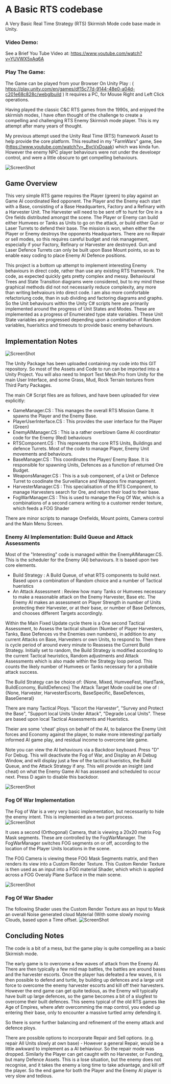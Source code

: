 # A Basic RTS codebase
A Very Basic Real Time Strategy (RTS) Skirmish Mode code base made in Unity.

### Video Demo:  ###
See a Brief You Tube Video at:  https://www.youtube.com/watch?v=YUVWX5xAq6A

### Play The Game: ### 
The Game can be played from your Browser On Unity Play : ( https://play.unity.com/en/games/df15c77d-9144-48e0-a04d-c201e68c828c/webglbuild ) It requires a PC, for Mouse Right and Left Click operations. 

Having played the classic C&C RTS games from the 1990s, and enjoyed the skirmish modes,  I have often thought of the challenge to create a compelling and challenging RTS Enemy Skirmish mode player. This is my attempt after many years of thought.  

My previous attempt  used the Unity Real Time (RTS) framework Asset to help provide the core platform. This resulted in my "FarmWars" game, See (https://www.youtube.com/watch?v=_BvcVxDoaak)   which was kinda fun. However the enemy NPC player behaviours were not under the develoepr control, and were a little obscure to get compelling behaviours.

![ScreenShot](OverviewPic.PNG)

## Game Overview ##
This very simple RTS game requires the Player (green) to play against an Game AI coordinated Red opponent. The Player and the Enemy each start with a Base, consisting of a Base Headquarters, Factory and a Refinary with a Harvester Unit. The Harvester will need to be sent off to hunt for Ore in a Ore fields distributed amongst the scene. The Player or Enemy can build either Humvees or Tanks as Units to go on the attack, or build either Gun  or Laser Turrets to defend their base.  The mission is won, when either the Player or Enemy destroys the opponents Headquarters.  There are no Repair or sell modes, so this requires careful budget and risk management, especially if your Factory, Refinary or Harvester are destroyed. Gun and Laser Defence Turrets can only be built upon Base Mount points, so as to enable easy coding to place Enemy AI Defence positions.     

This project is a bottom up attempt to implement interesting Enemy behaviours in direct code, rather than use any existing RTS framework. The code, as expected quickly gets pretty complex and messy. Behavioural Trees and State Transition diagrams were considered, but to my mind these graphical methods did not not necessarily reduce complexity, any more than writing behvaiours into direct code. I am also more comfortable refactoriung code, than in sub dividing and factoring diagrams and graphs.  So the Unit behaviours within the Unity C# scripts here are primarily implemented around the progress of Unit States and Modes. These are implemented as a progress of  Enumerated type state variables.  These Unit State variables are progressed depending upon a combination of Random variables, huerisitics and timeouts to provide basic enemy behaviours. 

## Implementation Notes ##

![ScreenShot](HarvesterPic.PNG)

The Unity Package has been uploaded containing my code into this GIT repository. So most of the Assets and Code to run can be imported into a Unity Project. You will also need to Import Text Mesh Pro from Unity for the main User Interface, and some Grass, Mud, Rock Terrain textures from Third Party Packages. 

The main C# Script files are as follows, and have been uploaded for view explicitly: 

-   GameManager.CS           :  This manages the overall RTS Mission Game. It spawns the Player and the Enemy Base.  
-   PlayerUserInterface.CS   :  This provides the user interface for the Player (Green)  
-   EnemyAIManager.CS        :  This ia a rather overblown Game AI coordinator code for the Enemy (Red) behaviours 
-   RTSComponent.CS          : This represents the core RTS Units, Buildings and defence Turrets. Most of the code to manage Player, Enemy Unit movements and behaviours.  
-   BaseManager.CS           : This coordinates the Player/ Enemy Base. It is responsible for spawning Units, Defences as a function of returned Ore Budget. 
-   WeaponsManager.CS        : This is a sub component, of a Unit or Defence Turret to coodinate the Surveillance and Weapons fire management.
-   HarvesterManager.CS      : This specialisation of the RTS Component, to manage Harvesters search for Ore, and return their load to their base.
-   FogWarManager.CS         : This is used to manage the Fog Of War, which is a combinations of a second camera writing to a customer render texture, which feeds a FOG Shader  

  There are minor scripts to manage Orefields, Mount points, Camera control and the Main Menu Screen. 

### Enemy AI Implementation: Build Queue and Attack Assessments ###

Most of the "Interesting" code is managed within the EnemyAIManager.CS.  This is the scheduler for the Enemy (AI) behaviours. It is based upon two core elements.
-   Build Strategy            :  A Build Queue, of what RTS components to build next. Based upon a combination of Random choice and a number of Tactical hueristics
-   An Attack Assessment      :  Review how many Tanks or Humvees necessary to make a reasonable attack on the Enemy Harvester, Base etc.  The Enemy AI makes an assessment on Player Strength in number of Units protecting their Harvester, or at their base, or number of Base Defences, and chooses different Targets accordingly.  

Within the Main Fixed Update cycle there is a One second Tactical Assessment, to Assess the tactical situation (Number of Player Harvesters, Tanks, Base Defences vs the Enemies own numbers), in addition to any current Attacks on Base, Harvesters or own Units, to respond to. Then there is cycle period of around every minute to Reassess the Current Build Strategy. Initially set to random, the Build Strategy is modified according to the current Tactical heuristics, Random adjustments and Attack Assessments which is also made within the Strategy loop period. This counts the likely number of Humvees or Tanks necessary for a probable attack success.    

The Build Strategy can be choice of: {None, Mixed, HumveeFest, HardTank, BuildEconomy, BuildDefences}
The Attack Target Mode could be one of : {None, Harvester, HarvesterEscorts, BaseSpecific, BaseDefences, BaseGeneral}

There are many Tactical Ploys. "Escort the Harvester", "Survey and Protect the Base", "Support local Units Under Attack", "Degrade Local Units". These are based upon local Tactical Assessments and Hueristics. 

Theier are some 'cheat' ploys on behalf of the AI, to balance the Enemy Unit forces and Economy against the player, to make more interesting/ partially informed AI game play, and residual income to overcome late game. 

Note you can view the AI behaviours via a Backdoor keyboard. Press "D" For Debug. This will deactivate the Fog of War, and Display an AI Debug Window, and will display just a few of the tactical hueristics, the Build Queue, and the Attack Strategy if any. This will provide an insight (and cheat) on what the Enemy Game AI has assessed and scheduled to occur next. Press D again to disable this backdoor. 
 
![ScreenShot](SimpleBattle.PNG)
  
### Fog Of War Implementation ###
The Fog of War is a very very basic implementation, but necessarily to hide the enemy intent.  This is implemented as a two part process.  
![ScreenShot](FOG1.PNG)

It uses a second (Orthogonal) Camera, that is viewing a 20x20 matrix Fog Mask segments. These are controlled by the FogWarManager. The FogWarManager switches FOG segments on or off, according to the location of the Player Units locations in the scene. 

The FOG Camera is viewing these FOG Mask Segments matrix, and then renders its view into a Custom Render Texture. This Custom Render Texture is then used as an input into a FOG material Shader, which which is applied across a FOG Overaly Plane Surface in the main scene. 

![ScreenShot](FOG2.PNG)

### Fog Of War Shader ###
The following Shader uses the Custom Render Texture ass an Input to Mask an overall Noise generated cloud Material (With some slowly moving Clouds, based upon a Time offset.
![ScreenShot](FOGShader.PNG)


## Concluding Notes ##

The code is a bit of a mess, but the game play is quite compelling as a basic Skirmish mode.

The early game is to overcome a few waves of attack from the Enemy AI.  There are then typically a few mid map battles, the battles are around bases and the harvester escorts.  Once the player has defeated a few waves, it is then possible to defend and turtle, by building up defences and a large unit force to overcome the enemy harvester escorts and kill off their harvesters.  However the end game can get quite tedious, as the Enemy will typically have built up large defences, so the game becomes a bit of a slugfest to overcome their built defences.  This seems typical of the old RTS games like Age of Empires, where afetr overcomming the map control, you ended up entering their base, only to encounter a massive turtled army defending it. 

So there is some further balancing and refinement of the enemy attack and defence ploys.  

There are possible options to incorporate Repair and Sell options. (e.g. repair All Units slowly at own base) - However a general Repair, would be a little awkward to implement as a AI behiaviour. So the repair mode was dropped. Similarly the Player can get caught with no Harvester, or Funding, but many Defence Assets.  This is a lose situation, but the enemy does not recognise, and it takes the enemy a long time to take advantage, and kill off the player.  So the end game for both the Player and the Enemy AI player is very slow and tedious.


